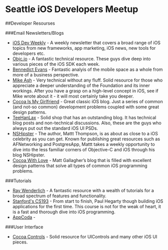 # Seattle iOS Developers Meetup

##Developer Resourses


###Email Newsletters/Blogs
* [iOS Dev Weekly](http://iosdevweekly.com/) - A weekly newsletter that covers a broad range of iOS topics from new frameworks, app marketing, iOS news, new tools for developers etc. 
* [Objc.io](http://www.objc.io/) - A fantastic technical resource. These guys dive deep into various pieces of the iOS SDK each week. 
* [Bennedict Evans](http://ben-evans.com/newsletter/) - Fantastic analyis of the mobile space as a whole from more of a business perspective.
* [Mike Ash](http://www.mikeash.com/pyblog/) - Very technical without any fluff. Solid resource for those who appreciate a deeper understanding of the Foundation and its inner workings. After you have a grasp on a high-level concept in iOS, see if Mike wrote about it - it will most certainly take you deeper. 
* [Cocoa Is My Girlfriend](http://www.cimgf.com/) - Great classic iOS blog. Just a series of common (and not-so common) development problems coupled with some great design patterns.
* [TeeHanLax](http://www.teehanlax.com/blog/) - Solid shop that has an outstanding blog. It has technical blog posts and non-technical discussions. Also, these are the guys who always put out the standard iOS UI PSDs. 
* [NSHipster](http://nshipster.com/) - The author, Mattt Thompson, is as about as close to a iOS celebrity as you can get. Known for publishing great resources such as AFNetworking and PostgresApp, Mattt takes a weekly opportunity to dive into the less familiar corners of Objective-C and iOS through his blog NSHipster. 
* [Cocoa With Love](http://www.cocoawithlove.com/) - Matt Gallagher’s blog that is filled with excellent design patterns that solve all types of common iOS programming problems.

###Tutorials
* [Ray Wenderlich](http://www.raywenderlich.com/) - A fantastic resource with a wealth of tutorials for a broad spectrum of features and functionality.
* [Stanford's CS193](https://itunes.apple.com/us/course/coding-together-developing/id593208016) - From start to finish, Paul Hegarty though building iOS applications for the first time. This course is not for the weak of heart, it is a fast and thorough dive into iOS programming. 
* [AppCoda](http://www.appcoda.com/) - 

###User Interface
* [Cocoa Controls](https://www.cocoacontrols.com/) - Solid resource for UIControls and many other iOS UI pieces. 

